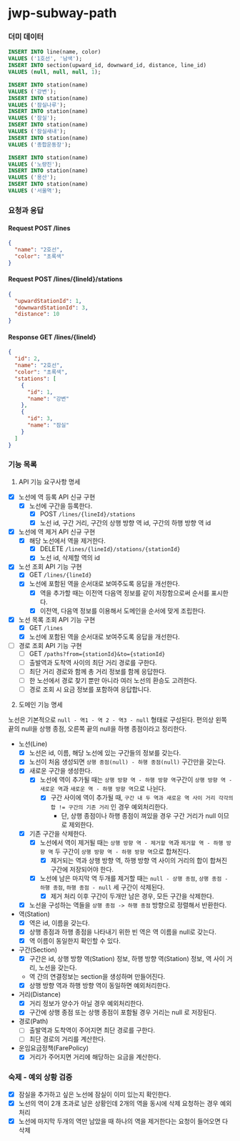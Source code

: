 # jwp-subway-path

### 더미 데이터

```sql
INSERT INTO line(name, color)
VALUES ('1호선', '남색');
INSERT INTO section(upward_id, downward_id, distance, line_id)
VALUES (null, null, null, 1);

INSERT INTO station(name)
VALUES ('강변');
INSERT INTO station(name)
VALUES ('잠실나루');
INSERT INTO station(name)
VALUES ('잠실');
INSERT INTO station(name)
VALUES ('잠실새내');
INSERT INTO station(name)
VALUES ('종합운동장');

INSERT INTO station(name)
VALUES ('노량진');
INSERT INTO station(name)
VALUES ('용산');
INSERT INTO station(name)
VALUES ('서울역');
```

### 요청과 응답

#### Request POST /lines

```json
{
  "name": "2호선",
  "color": "초록색"
}
```

#### Request POST /lines/{lineId}/stations

```json
{
  "upwardStationId": 1,
  "downwardStationId": 3,
  "distance": 10
}
```

#### Response GET /lines/{lineId}

```json
{
  "id": 2,
  "name": "2호선",
  "color": "초록색",
  "stations": [
    {
      "id": 1,
      "name": "강변"
    },
    {
      "id": 3,
      "name": "잠실"
    }
  ]
}
```

### 기능 목록

1. API 기능 요구사항 명세

- [x] 노선에 역 등록 API 신규 구현
    - [x] 노선에 구간을 등록한다.
        - [x] POST `/lines/{lineId}/stations`
        - [x] 노선 id, 구간 거리, 구간의 상행 방향 역 id, 구간의 하행 방향 역 id
- [x] 노선에 역 제거 API 신규 구현
    - [x] 해당 노선에서 역을 제거한다.
        - [x] DELETE `/lines/{lineId}/stations/{stationId}`
        - [x] 노선 id, 삭제할 역의 id
- [x] 노선 조회 API 기능 구현
    - [x] GET `/lines/{lineId}`
    - [x] 노선에 포함된 역을 순서대로 보여주도록 응답을 개선한다.
        - [x] 역을 추가할 때는 이전역 다음역 정보를 같이 저장함으로써 순서를 표시한다.
        - [x] 이전역, 다음역 정보를 이용해서 도메인을 순서에 맞게 조립한다.
- [x] 노선 목록 조회 API 기능 구현
    - [x] GET `/lines`
    - [x] 노선에 포함된 역을 순서대로 보여주도록 응답을 개선한다.
- [ ] 경로 조회 API 기능 구현
    - [ ] GET `/paths?from={stationId}&to={stationId}`
    - [ ] 출발역과 도착역 사이의 최단 거리 경로를 구한다.
    - [ ] 최단 거리 경로와 함께 총 거리 정보를 함께 응답한다.
    - [ ] 한 노선에서 경로 찾기 뿐만 아니라 여러 노선의 환승도 고려한다.
    - [ ] 경로 조회 시 요금 정보를 포함하여 응답합니다.

2. 도메인 기능 명세

노선은 기본적으로 `null - 역1 - 역 2 - 역3 - null` 형태로 구성된다.
편의상 왼쪽 끝의 null을 상행 종점, 오른쪽 끝의 null을 하행 종점이라고 정리한다.

- 노선(Line)
    - [x] 노선은 id, 이름, 해당 노선에 있는 구간들의 정보를 갖는다.
    - [x] 노선이 처음 생성되면 `상행 종점(null) - 하행 종점(null)` 구간만을 갖는다.
    - [x] 새로운 구간을 생성한다.
        - [x] 노선에 역이 추가될 때는 `상행 방향 역 - 하행 방향 역`구간이 `상행 방향 역 - 새로운 역`과 `새로운 역 - 하행 방향 역`으로 나뉜다.
            - [x] 구간 사이에 역이 추가될 때, `구간 내 두 역과 새로운 역 사이 거리 각각의 합 != 구간의 기존 거리` 인 경우 예외처리한다.
                - 단, 상행 종점이나 하행 종점이 껴있을 경우 구간 거리가 null 이므로 제외한다.
    - [x] 기존 구간을 삭제한다.
        - [x] 노선에서 역이 제거될 때는 `상행 방향 역 - 제거할 역`과 `제거할 역 - 하행 방향 역` 두 구간이 `상행 방향 역 - 하행 방향 역`으로 합쳐진다.
            - [x] 제거되는 역과 상행 방향 역, 하행 방향 역 사이의 거리의 합이 합쳐진 구간에 저장되어야 한다.
        - [x] 노선에 남은 마지막 역 두개를 제거할 때는 `null - 상행 종점`, `상행 종점 - 하행 종점`, `하행 종점 - null` 세 구간이 삭제된다.
            - [x] 제거 처리 이후 구간이 두개만 남은 경우, 모든 구간을 삭제한다.
    - [x] 노선을 구성하는 역들을 `상행 종점 -> 하행 종점` 방향으로 정렬해서 반환한다.

- 역(Station)
    - [x] 역은 id, 이름을 갖는다.
    - [x] 상행 종점과 하행 종점을 나타내기 위한 빈 역은 역 이름을 null로 갖는다.
    - [x] 역 이름이 동일한지 확인할 수 있다.

- 구간(Section)
    - [x] 구간은 id, 상행 방향 역(Station) 정보, 하행 방향 역(Station) 정보, 역 사이 거리, 노선을 갖는다.
    - 역 간의 연결정보는 section을 생성하며 만들어진다.
    - [x] 상행 방향 역과 하행 방향 역이 동일하면 예외처리한다.

- 거리(Distance)
    - [x] 거리 정보가 양수가 아닐 경우 예외처리한다.
    - [x] 구간에 상행 종점 또는 상행 종점이 포함될 경우 거리는 null 로 저장된다.

- 경로(Path)
    - [ ] 출발역과 도착역이 주어지면 최단 경로를 구한다.
    - [ ] 최단 경로의 거리를 계산한다.

- 운임요금정책(FarePolicy)
    - [x] 거리가 주어지면 거리에 해당하는 요금을 계산한다.

### 숙제 - 예외 상황 검증

- [x] 잠실을 추가하고 싶은 노선에 잠실이 이미 있는지 확인한다.
- [x] 노선의 역이 2개 초과로 남은 상황인데 2개의 역을 동시에 삭제 요청하는 경우 예외처리
- [x] 노선에 마지막 두개의 역만 남았을 때 하나의 역을 제거한다는 요청이 들어오면 다 삭제
